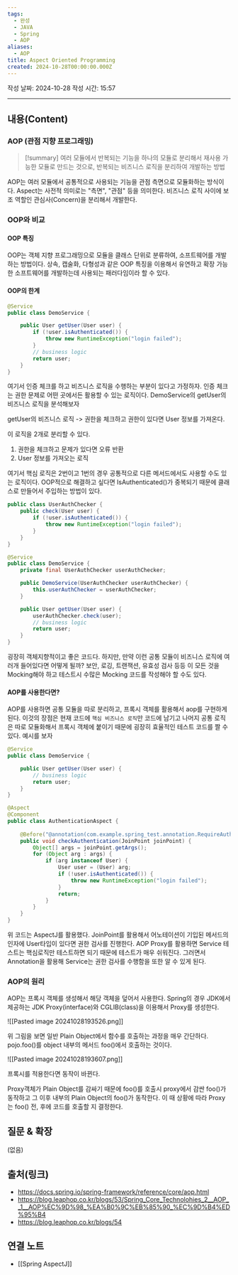 ```yaml
---
tags:
  - 완성
  - JAVA
  - Spring
  - AOP
aliases:
  - AOP
title: Aspect Oriented Programming
created: 2024-10-28T00:00:00.000Z
---
```

작성 날짜: 2024-10-28
작성 시간: 15:57


----
## 내용(Content)

### AOP (관점 지향 프로그래밍)

>[!summary]
> 여러 모듈에서 반복되는 기능을 하나의 모듈로 분리해서 재사용 가능한 모듈로 만드는 것으로, 반복되는 비즈니스 로직을 분리하여 개발하는 방법

AOP는 여러 모듈에서 공통적으로 사용되는 기능을 관점 측면으로 모듈화하는 방식이다. Aspect는 사전적 의미로는 "측면", "관점" 등을 의미한다. 비즈니스 로직 사이에 보조 역할인 관심사(Concern)을 분리해서 개발한다.

### OOP와 비교

#### OOP 특징

OOP는 객체 지향 프로그래밍으로 모듈을 클래스 단위로 분류하여, 소프트웨어를 개발하는 방법이다. 상속, 캡술화, 다형성과 같은 OOP 특징을 이용해서 유연하고 확장 가능한 소프트웨어를 개발하는데 사용되는 패러다임이라 할 수 있다.

#### OOP의 한계

```java
@Service
public class DemoService {

    public User getUser(User user) {
        if (!user.isAuthenticated()) {
            throw new RuntimeException("login failed");
        }
        // business logic
        return user;
    }
}
```

여기서 인증 체크를 하고 비즈니스 로직을 수행하는 부분이 있다고 가정하자. 인증 체크는 권한 문제로 어떤 곳에서든 활용할 수 있는 로직이다. DemoService의 getUser의 비즈니스 로직을 분석해보자

getUser의 비즈니스 로직 -> 권한을 체크하고 권한이 있다면 User 정보를 가져온다.

이 로직을 2개로 분리할 수 있다.

1. 권한을 체크하고 문제가 있다면 오류 반환
2. User 정보를 가져오는 로직

여기서 핵심 로직은 2번이고 1번의 경우 공통적으로 다른 메서드에서도 사용할 수도 있는 로직이다.
OOP적으로 해결하고 싶다면 IsAuthenticated()가 중복되기 때문에 클래스로 만들어서 주입하는 방법이 있다.

```java
public class UserAuthChecker {
	public check(User user) {
		if (!user.isAuthenticated()) {
			throw new RuntimeException("login failed");
		}
	}
}
```

```java
@Service
public class DemoService {
	private final UserAuthChecker userAuthChecker;

	public DemoService(UserAuthChecker userAuthChecker) {
		this.userAuthChecker = userAuthChecker;
	}

    public User getUser(User user) {
		userAuthChecker.check(user);
        // business logic
        return user;
    }
}
```

굉장히 객체지향적이고 좋은 코드다. 하지만, 만약 이런 공통 모듈이 비즈니스 로직에 여러개 들어있다면 어떻게 될까?
보안, 로깅, 트랜잭션, 유효성 검사 등등 이 모든 것을 Mocking해야 하고 테스트시 수많은 Mocking 코드를 작성해야 할 수도 있다.

#### AOP를 사용한다면?

AOP를 사용하면 공통 모듈을 따로 분리하고, 프록시 객체를 활용해서 aop를 구현하게 된다. 이것의 장점은 현재 코드에 `핵심 비즈니스 로직`만 코드에 남기고 나머지 공통 로직은 따로 모듈화해서 프록시 객체에 붙이기 때문에 굉장히 효율적인 테스트 코드를 짤 수 있다. 예시를 보자

```java
@Service
public class DemoService {

    public User getUser(User user) {
        // business logic
        return user;
    }
}
```

```java
@Aspect
@Component
public class AuthenticationAspect {
    
    @Before("@annotation(com.example.spring_test.annotation.RequireAuthentication)")
    public void checkAuthentication(JoinPoint joinPoint) {
        Object[] args = joinPoint.getArgs();
        for (Object arg : args) {
            if (arg instanceof User) {
                User user = (User) arg;
                if (!user.isAuthenticated()) {
                    throw new RuntimeException("login failed");
                }
                return;
            }
        }
    }
}
```

위 코드는 AspectJ를 활용했다. JoinPoint를 활용해서 어노테이션이 기입된 메서드의 인자에 User타입이 있다면 권한 검사를 진행한다. AOP Proxy를 활용하면 Service 테스트는 핵심로직만 테스트하면 되기 때문에 테스트가 매우 쉬워진다. 그러면서 Annotation을 활용해 Service는 권한 검사를 수행함을 또한 알 수 있게 된다.

### AOP의 원리

AOP는 프록시 객체를 생성해서 해당 객체을 덮어서 사용한다. Spring의 경우 JDK에서 제공하는 JDK Proxy(interface)와 CGLIB(class)을 이용해서 Proxy를 생성한다.

![[Pasted image 20241028193526.png]]

위 그림을 보면 일반 Plain Object에서 함수를 호출하는 과정을 매우 간단하다. pojo.foo()를 object 내부의 메서드 foo()에서 호출하는 것이다.

![[Pasted image 20241028193607.png]]

프록시를 적용한다면 동작이 바뀐다.

Proxy객체가 Plain Object를 감싸기 때문에 foo()를 호출시 proxy에서 감싼 foo()가 동작하고 그 이후 내부의 Plain Object의 foo()가 동작한다. 이 때 상황에 따라 Proxy는 foo() 전, 후에 코드를 호출할 지 결정한다.


## 질문 & 확장

(없음)

## 출처(링크)

- https://docs.spring.io/spring-framework/reference/core/aop.html
- https://blog.leaphop.co.kr/blogs/53/Spring_Core_Technolohies_2__AOP__1__AOP%EC%9D%98_%EA%B0%9C%EB%85%90_%EC%9D%B4%ED%95%B4
- https://blog.leaphop.co.kr/blogs/54

## 연결 노트

- [[Spring AspectJ]]








